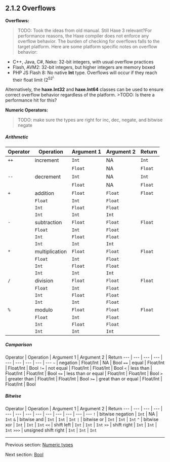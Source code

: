 ## 2.1.2 Overflows

**Overflows:**
>TODO: Took the ideas from old manual.  Still Haxe 3 relevant?For performance reasons, the Haxe compiler does not enforce any overflow behavior.  The burden of checking for overflows falls to the target platform. Here are some platform specific notes on overflow behavior:



 * C++, Java, C#, Neko: 32-bit integers, with usual overflow practices 
 * Flash, AVM2: 32-bit integers, but higher integers are memory boxed
 * PHP JS Flash 8: No native **Int** type.  Overflows will occur if they reach their float limit (2<sup>52<sup>).



Alternatively, the **haxe.Int32** and **haxe.Int64** classes can be used to ensure correct overflow behavior regardless of the platform.  >TODO: Is there a performance hit for this?




**Numeric Operators:**

>TODO: make sure the types are right for inc, dec, negate, and bitwise negate


##### Arithmetic
 
 Operator  | Operation  | Argument 1  | Argument 2  | Return 
 --- | --- | --- | --- | ---
        <code>++</code> | increment  | `Int`  | NA  | `Int`
         |  | `Float`  | NA  | `Float`
        <code>--</code>  | decrement  | `Int`  | NA  | `Int`
         |  | `Float`  | NA  | `Float`
<code>+</code>  | addition  | `Float`  | `Float`  | `Float` 
 |  | `Float`  | `Int`  | `Float` 
 |  | `Int`  | `Float`  | `Float` 
 |  | `Int`  | `Int`  | `Int` 
<code>-</code>  | subtraction  | `Float`  | `Float`  | `Float` 
 |  | `Float`  | `Int`  | `Float` 
 |  | `Int`  | `Float`  | `Float` 
 |  | `Int`  | `Int`  | `Int` 
<code>*</code>  | multiplication  | `Float`  | `Float`  | `Float` 
 |  | `Float`  | `Int`  | `Float` 
 |  | `Int`  | `Float`  | `Float` 
 |  | `Int`  | `Int`  | `Int` 
<code>/</code>  | division  | `Float`  | `Float`  | `Float` 
 |  | `Float`  | `Int`  | `Float` 
 |  | `Int`  | `Float`  | `Float` 
 |  | `Int`  | `Int`  | `Float` 
<code>%</code>  | modulo  | `Float`  | `Float`  | `Float` 
 |  | `Float`  | `Int`  | `Float` 
 |  | `Int`  | `Float`  | `Float` 
 |  | `Int`  | `Int`  | `Int` 
 
##### Comparison
 
 Operator  | Operation  | Argument 1  | Argument 2  | Return 
 --- | --- | --- | --- | --- | --- | --- | --- | ---
        <code>~</code>  | negation  | Float/Int  | NA  | Bool 
<code>==</code>  | equal  | Float/Int  | Float/Int  | Bool 
<code>!=</code>  | not equal  | Float/Int  | Float/Int  | Bool 
<code>&lt;</code>  | less than  | Float/Int  | Float/Int  | Bool 
<code>&lt;=</code>  | less than or equal  | Float/Int  | Float/Int  | Bool 
<code>&gt;</code>  | greater than  | Float/Int  | Float/Int  | Bool 
<code>&gt;=</code>  | great than or equal  | Float/Int  | Float/Int  | Bool 
 
##### Bitwise
 
 Operator  | Operation  | Argument 1  | Argument 2  | Return 
 --- | --- | --- | --- | --- | --- | --- | --- | --- | --- | --- | --- | ---
<code>!</code>  | bitwise negation  | `Int`  | NA  | `Int` 
<code>&amp;</code>  | bitwise and  | `Int`  | `Int`  | `Int` 
<code>&#124;</code>  | bitwise or  | `Int`  | `Int`  | `Int` 
<code>^</code>  | bitwise xor  | `Int`  | `Int`  | `Int` 
<code>&lt;&lt;</code>  | shift left  | `Int`  | `Int`  | `Int` 
<code>&gt;&gt;</code>  | shift right  | `Int`  | `Int`  | `Int` 
<code>&gt;&gt;&gt;</code>  | unsigned shift right  | `Int`  | `Int`  | `Int`

---

Previous section: [Numeric types](2.1.1-Numeric_types.md)

Next section: [Bool](2.1.3-Bool.md)